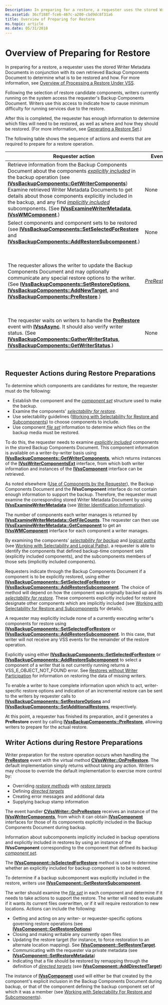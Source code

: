 ```yaml
---
Description: In preparing for a restore, a requester uses the stored Writer Metadata Documents in conjunction with its own retrieved Backup Components Document to determine what is to be restored and how.
ms.assetid: 36cf188f-fce6-467c-a200-cbd9dc8f31a6
title: Overview of Preparing for Restore
ms.topic: article
ms.date: 05/31/2018
---
```


# Overview of Preparing for Restore

In preparing for a restore, a requester uses the stored Writer Metadata Documents in conjunction with its own retrieved Backup Components Document to determine what is to be restored and how. For more information, see [Overview of Processing a Restore Under VSS](overview-of-processing-a-restore-under-vss.md).

Following the selection of restore candidate components, writers currently running on the system access the requester's Backup Components Document. Writers use this access to indicate how to cause minimum difficulty for running services due to the restore.

After this is completed, the requester has enough information to determine which files will need to be restored, as well as where and how they should be restored. (For more information, see [Generating a Restore Set](generating-a-restore-set.md).)

The following table shows the sequence of actions and events that are required to prepare for a restore operation.



| Requester action                                                                                                                                                                                                                                                                                                                                                                                                                                                                                                                                                                                                                                              | Event                                                         | Writer action                                                                                                                                                                                                                                                                                                                                                                                                                                                                                                                                                                                                                                                     |
|---------------------------------------------------------------------------------------------------------------------------------------------------------------------------------------------------------------------------------------------------------------------------------------------------------------------------------------------------------------------------------------------------------------------------------------------------------------------------------------------------------------------------------------------------------------------------------------------------------------------------------------------------------------|---------------------------------------------------------------|-------------------------------------------------------------------------------------------------------------------------------------------------------------------------------------------------------------------------------------------------------------------------------------------------------------------------------------------------------------------------------------------------------------------------------------------------------------------------------------------------------------------------------------------------------------------------------------------------------------------------------------------------------------------|
| Retrieve information from the Backup Components Document about the components [*explicitly included*](vssgloss-e.md) in the backup operation (see [**IVssBackupComponents::GetWriterComponents**](/windows/desktop/api/VsBackup/nf-vsbackup-ivssbackupcomponents-getwritercomponents)) Examine retrieved Writer Metadata Documents to get details about those components explicitly included in the backup, and any find [*implicitly included*](vssgloss-i.md) subcomponents. (See [**IVssExamineWriterMetadata**](/windows/desktop/api/VsBackup/nl-vsbackup-ivssexaminewritermetadata), [**IVssWMComponent**](/windows/desktop/api/VsBackup/nl-vsbackup-ivsswmcomponent).)<br/> | None                                                          | None                                                                                                                                                                                                                                                                                                                                                                                                                                                                                                                                                                                                                                                              |
| Select components and component sets to be restored (see [**IVssBackupComponents::SetSelectedForRestore**](/windows/desktop/api/VsBackup/nf-vsbackup-ivssbackupcomponents-setselectedforrestore) and [**IVssBackupComponents::AddRestoreSubcomponent**](/windows/desktop/api/VsBackup/nf-vsbackup-ivssbackupcomponents-addrestoresubcomponent).)                                                                                                                                                                                                                                                                                                                                                                                          | None                                                          | None                                                                                                                                                                                                                                                                                                                                                                                                                                                                                                                                                                                                                                                              |
| The requester allows the writer to update the Backup Components Document and may optionally communicate any special restore options to the writer. (See [**IVssBackupComponents::SetRestoreOptions**](/windows/desktop/api/VsBackup/nf-vsbackup-ivssbackupcomponents-setrestoreoptions), [**IVssBackupComponents::AddNewTarget**](/windows/desktop/api/VsBackup/nf-vsbackup-ivssbackupcomponents-addnewtarget), and [**IVssBackupComponents::PreRestore**](/windows/desktop/api/VsBackup/nf-vsbackup-ivssbackupcomponents-prerestore).)                                                                                                                                                                                                                                         | [*PreRestore*](vssgloss-p.md) | The writer determines participation in the restore, prepares files to restore, and optionally modifies Backup Components Document if necessary. (See [**CVssWriter::OnPreRestore**](/windows/desktop/api/VsWriter/nf-vswriter-cvsswriter-onprerestore), [**IVssComponent**](/windows/desktop/api/VsWriter/nl-vswriter-ivsscomponent), [**IVssComponent::IsSelectedForRestore**](/windows/desktop/api/VsWriter/nf-vswriter-ivsscomponent-isselectedforrestore), [**IVssComponent::GetRestoreOptions**](/windows/desktop/api/VsWriter/nf-vswriter-ivsscomponent-getrestoreoptions), [**IVssComponent::SetRestoreTarget**](/windows/desktop/api/VsWriter/nf-vswriter-ivsscomponent-setrestoretarget), [**IVssComponent::SetRestoreMetadata**](/windows/desktop/api/VsWriter/nf-vswriter-ivsscomponent-setrestoremetadata), [**IVssComponent::AddDirectedTarget**](/windows/desktop/api/VsWriter/nf-vswriter-ivsscomponent-adddirectedtarget).) |
| The requester waits on writers to handle the [**PreRestore**](/windows/desktop/api/VsBackup/nf-vsbackup-ivssbackupcomponents-prerestore) event with [**IVssAsync**](/windows/desktop/api/Vss/nn-vss-ivssasync). It should also verify writer status. (See [**IVssBackupComponents::GatherWriterStatus**](/windows/desktop/api/VsBackup/nf-vsbackup-ivssbackupcomponents-gatherwriterstatus), [**IVssBackupComponents::GetWriterStatus**](/windows/desktop/api/VsBackup/nf-vsbackup-ivssbackupcomponents-getwriterstatus).)                                                                                                                                                                                                                                                                                  | None                                                          | None                                                                                                                                                                                                                                                                                                                                                                                                                                                                                                                                                                                                                                                              |



 

## Requester Actions during Restore Preparations

To determine which components are candidates for restore, the requester must do the following:

-   Establish the component and the [*component set*](vssgloss-c.md) structure used to make the backup.
-   Examine the components' [*selectability for restore*](vssgloss-s.md).
-   Use selectability guidelines ([Working with Selectability for Restore and Subcomponents](working-with-selectability-for-restore-and-subcomponents.md)) to choose components to include.
-   Use component [*file set*](vssgloss-f.md) information to determine which files on the backup media must be restored.

To do this, the requester needs to examine [*explicitly included*](vssgloss-e.md) components in the stored Backup Components Document. This component information is available on a writer-by-writer basis using [**IVssBackupComponents::GetWriterComponents**](/windows/desktop/api/VsBackup/nf-vsbackup-ivssbackupcomponents-getwritercomponents), which returns instances of the [**IVssWriterComponentsExt**](https://msdn.microsoft.com/library/Aa384312(v=VS.85).aspx) interface, from which both writer information and instances of the [**IVssComponent**](/windows/desktop/api/VsWriter/nl-vswriter-ivsscomponent) interface can be retrieved.

As noted elsewhere ([Use of Components by the Requester](use-of-components-by-the-requestor.md)), the Backup Components Document and the **IVssComponent** interface do not contain enough information to support the backup. Therefore, the requester must examine the corresponding stored Writer Metadata Document by using [**IVssExamineWriterMetadata**](/windows/desktop/api/VsBackup/nl-vsbackup-ivssexaminewritermetadata) (see [Writer Identification Information](writer-metadata-document-contents.md)).

The number of components each writer manages is returned by [**IVssExamineWriterMetadata::GetFileCounts**](/windows/desktop/api/VsBackup/nf-vsbackup-ivssexaminewritermetadata-getfilecounts). The requester can then use [**IVssExamineWriterMetadata::GetComponent**](/windows/desktop/api/VsBackup/nf-vsbackup-ivssexaminewritermetadata-getcomponent) to get an [**IVssWMComponent**](/windows/desktop/api/VsBackup/nl-vsbackup-ivsswmcomponent) interface for each component a writer manages.

By examining the components' [*selectability for backup*](vssgloss-s.md) and [*logical paths*](vssgloss-l.md) (see [Working with Selectability and Logical Paths](working-with-selectability-and-logical-paths.md)), a requester is able to identify the components that defined backup-time component sets (explicitly included components), and the subcomponents members of those sets (implicitly included components).

Requesters indicate through the Backup Components Document if a component is to be explicitly restored, using either [**IVssBackupComponents::SetSelectedForRestore**](/windows/desktop/api/VsBackup/nf-vsbackup-ivssbackupcomponents-setselectedforrestore) or [**IVssBackupComponents::AddRestoreSubcomponent**](/windows/desktop/api/VsBackup/nf-vsbackup-ivssbackupcomponents-addrestoresubcomponent). The choice of method will depend on how the component was originally backed up and its [*selectability for restore*](vssgloss-s.md). These components explicitly included for restore designate other components which are implicitly included (see [Working with Selectability for Restore and Subcomponents](working-with-selectability-for-restore-and-subcomponents.md) for details).

A requester may explicitly include none of a currently executing writer's components for restore using [**IVssBackupComponents::SetSelectedForRestore**](/windows/desktop/api/VsBackup/nf-vsbackup-ivssbackupcomponents-setselectedforrestore) or [**IVssBackupComponents::AddRestoreSubcomponent**](/windows/desktop/api/VsBackup/nf-vsbackup-ivssbackupcomponents-addrestoresubcomponent). In this case, that writer will not receive any VSS events for the remainder of the restore operation.

Explicitly using either [**IVssBackupComponents::SetSelectedForRestore**](/windows/desktop/api/VsBackup/nf-vsbackup-ivssbackupcomponents-setselectedforrestore) or [**IVssBackupComponents::AddRestoreSubcomponent**](/windows/desktop/api/VsBackup/nf-vsbackup-ivssbackupcomponents-addrestoresubcomponent) to select a component of a writer that is not currently running returns a VSS\_E\_OBJECT\_NOT\_FOUND error. See [Restores without Writer Participation](restores-without-writer-participation.md) for information on restoring the data of missing writers.

To enable a writer to have complete information upon which to act, writer-specific restore options and indication of an incremental restore can be sent to the writers by requester calls to [**IVssBackupComponents::SetRestoreOptions**](/windows/desktop/api/VsBackup/nf-vsbackup-ivssbackupcomponents-setrestoreoptions) and [**IVssBackupComponents::SetAdditionalRestores**](/windows/desktop/api/VsBackup/nf-vsbackup-ivssbackupcomponents-setadditionalrestores), respectively.

At this point, a requester has finished its preparation, and it generates a **PreRestore** event by calling [**IVssBackupComponents::PreRestore**](/windows/desktop/api/VsBackup/nf-vsbackup-ivssbackupcomponents-prerestore), allowing writers to prepare for the actual restore.

## Writer Actions during Restore Preparations

Writer preparation for the restore operation occurs when handling the [**PreRestore**](/windows/desktop/api/VsBackup/nf-vsbackup-ivssbackupcomponents-prerestore) event with the virtual method [**CVssWriter::OnPreRestore**](/windows/desktop/api/VsWriter/nf-vswriter-cvsswriter-onprerestore). The default implementation simply returns without taking any action. Writers may choose to override the default implementation to exercise more control by:

-   Overriding [*restore methods*](vssgloss-r.md) with [*restore targets*](vssgloss-r.md)
-   Defining [*directed targets*](vssgloss-d.md)
-   Creating error messages and additional data
-   Supplying backup stamp information

The event handler [**CVssWriter::OnPreRestore**](/windows/desktop/api/VsWriter/nf-vswriter-cvsswriter-onprerestore) receives an instance of the [**IVssWriterComponents**](/windows/desktop/api/VsWriter/nl-vswriter-ivsswritercomponents), from which it can obtain [**IVssComponent**](/windows/desktop/api/VsWriter/nl-vswriter-ivsscomponent) interfaces for those of its components explicitly included in the Backup Components Document during backup.

Information about subcomponents implicitly included in backup operations and explicitly included in restores by using an instance of the **IVssComponent** corresponding to the component that defined its backup [*component set*](vssgloss-c.md).

The [**IVssComponent::IsSelectedForRestore**](/windows/desktop/api/VsWriter/nf-vswriter-ivsscomponent-isselectedforrestore) method is used to determine whether an explicitly included for backup component is to be restored.

To determine if a backup subcomponent was explicitly included in the restore, writers use [**IVssComponent::GetRestoreSubcomponent**](/windows/desktop/api/VsWriter/nf-vswriter-ivsscomponent-getrestoresubcomponent).

The writer should examine the [*file set*](vssgloss-f.md) in each component and determine if it needs to take actions to support the restore. The writer will need to evaluate if it wants its current files overwritten, or if it will require restoration to new locations. Actions can include the following:

-   Getting and acting on any writer- or requester-specific options governing restore operations (see [**IVssComponent::GetRestoreOptions**](/windows/desktop/api/VsWriter/nf-vswriter-ivsscomponent-getrestoreoptions))
-   Closing and making writable any currently open files
-   Updating the restore target (for instance, to force restoration to an alternate location mapping). See [**IVssComponent::SetRestoreTarget**](/windows/desktop/api/VsWriter/nf-vswriter-ivsscomponent-setrestoretarget).
-   Communicating with the requester via private metadata (see [**IVssComponent::SetRestoreMetadata**](/windows/desktop/api/VsWriter/nf-vswriter-ivsscomponent-setrestoremetadata))
-   Indicating that a file should be restored by remapping through the definition of [*directed targets*](vssgloss-d.md) (see [**IVssComponent::AddDirectedTarget**](/windows/desktop/api/VsWriter/nf-vswriter-ivsscomponent-adddirectedtarget))

The instance of [**IVssComponent**](/windows/desktop/api/VsWriter/nl-vswriter-ivsscomponent) used will either be that created by the component's explicit inclusion in the Backup Components Document during backup, or that of the component defining the backup component set of which it was a member (see [Working with Selectability For Restore and Subcomponents](working-with-selectability-for-restore-and-subcomponents.md)).

 

 





